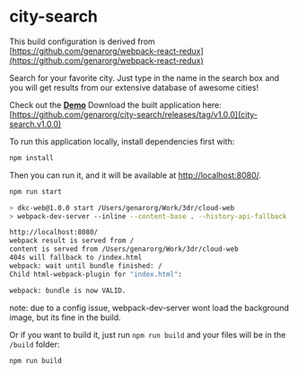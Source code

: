 # city-search

This build configuration is derived from [https://github.com/genarorg/webpack-react-redux](https://github.com/genarorg/webpack-react-redux)

Search for your favorite city. Just type in the name in the search box and you will get results from our extensive database of awesome cities!

Check out the **[Demo](https://genarorg.github.io/city-search/)**
Download the built application here: [https://github.com/genarorg/city-search/releases/tag/v1.0.0](city-search.v1.0.0)

To run this application locally, install dependencies first with:

``` bash
npm install
```

Then you can run it, and it will be available at [http://localhost:8080/](http://localhost:8080/).

``` bash
npm run start

> dkc-web@1.0.0 start /Users/genarorg/Work/3dr/cloud-web
> webpack-dev-server --inline --content-base . --history-api-fallback

http://localhost:8080/
webpack result is served from /
content is served from /Users/genarorg/Work/3dr/cloud-web
404s will fallback to /index.html
webpack: wait until bundle finished: /
Child html-webpack-plugin for "index.html":

webpack: bundle is now VALID.
```
note: due to a config issue, webpack-dev-server wont load the background image, but its fine in the build.

Or if you want to build it, just run `npm run build` and your files will be in the `/build` folder:

``` bash
npm run build
```

